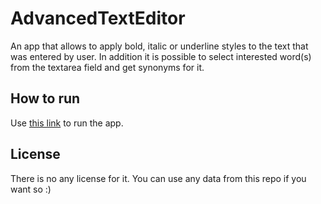 # AdvancedTextEditor

An app that allows to apply bold, italic or underline styles to the text that was entered by user. In addition it is possible to select interested word(s) from the textarea field and get synonyms for it.

## How to run

Use [this link](https://NRJman.github.io/advanced-text-editor) to run the app.

## License

There is no any license for it. You can use any data from this repo if you want so :)
